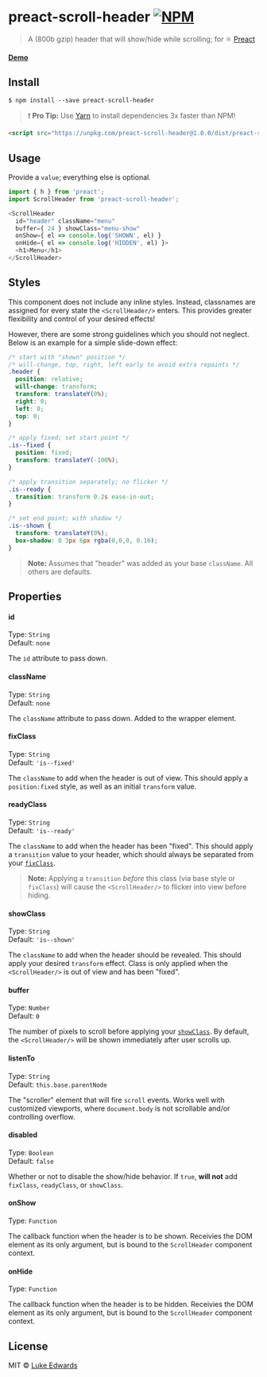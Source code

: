 # preact-scroll-header [![NPM](https://img.shields.io/npm/v/preact-scroll-header.svg)](https://www.npmjs.com/package/preact-scroll-header)

> A (800b gzip) header that will show/hide while scrolling; for :atom_symbol: [Preact](https://github.com/developit/preact)

#### [Demo](https://jsfiddle.net/lukeed/cyfjsk50/)

## Install

```
$ npm install --save preact-scroll-header
```

> :exclamation: **Pro Tip:** Use [Yarn](https://yarnpkg.com/) to install dependencies 3x faster than NPM!

```html
<script src="https://unpkg.com/preact-scroll-header@1.0.0/dist/preact-scroll-header.min.js"></script>
```

## Usage

Provide a `value`; everything else is optional.

```js
import { h } from 'preact';
import ScrollHeader from 'preact-scroll-header';

<ScrollHeader
  id="header" className="menu"
  buffer={ 24 } showClass="menu-show"
  onShow={ el => console.log('SHOWN', el) }
  onHide={ el => console.log('HIDDEN', el) }>
  <h1>Menu</h1>
</ScrollHeader>
```

## Styles

This component does not include any inline styles. Instead, classnames are assigned for every state the `<ScrollHeader/>` enters. This provides greater flexibility and control of your desired effects! 

However, there are some strong guidelines which you should not neglect. Below is an example for a simple slide-down effect:

```css
/* start with "shown" position */
/* will-change, top, right, left early to avoid extra repaints */
.header {
  position: relative;
  will-change: transform;
  transform: translateY(0%);
  right: 0;
  left: 0;
  top: 0;
}

/* apply fixed; set start point */
.is--fixed {
  position: fixed;
  transform: translateY(-100%);
}

/* apply transition separately; no flicker */
.is--ready {
  transition: transform 0.2s ease-in-out;
}

/* set end point; with shadow */
.is--shown {
  transform: translateY(0%);
  box-shadow: 0 3px 6px rgba(0,0,0, 0.16);
}
```

> **Note:** Assumes that "header" was added as your base `className`. All others are defaults.


## Properties

#### id
Type: `String`<br>
Default: `none`

The `id` attribute to pass down.

#### className
Type: `String`<br>
Default: `none`

The `className` attribute to pass down. Added to the wrapper element.

#### fixClass
Type: `String`<br>
Default: `'is--fixed'`

The `className` to add when the header is out of view. This should apply a `position:fixed` style, as well as an initial `transform` value.

#### readyClass
Type: `String`<br>
Default: `'is--ready'`

The `className` to add when the header has been "fixed". This should apply a `transition` value to your header, which should always be separated from your [`fixClass`](#fixClass).

> **Note:** Applying a `transition` _before_ this class (via base style or `fixClass`) will cause the `<ScrollHeader/>` to flicker into view before hiding.

#### showClass
Type: `String`<br>
Default: `'is--shown'`

The `className` to add when the header should be revealed. This should apply your desired `transform` effect. Class is only applied when the `<ScrollHeader/>` is out of view and has been "fixed".

#### buffer
Type: `Number`<br>
Default: `0`

The number of pixels to scroll before applying your [`showClass`](#showClass). By default, the `<ScrollHeader/>` will be shown immediately after user scrolls up.

#### listenTo
Type: `String`<br>
Default: `this.base.parentNode`

The "scroller" element that will fire `scroll` events. Works well with customized viewports, where `document.body` is not scrollable and/or controlling overflow.

#### disabled
Type: `Boolean`<br>
Default: `false`

Whether or not to disable the show/hide behavior. If `true`, **will not** add `fixClass`, `readyClass`, or `showClass`.

#### onShow
Type: `Function`

The callback function when the header is to be shown. Receivies the DOM element as its only argument, but is bound to the `ScrollHeader` component context.

#### onHide
Type: `Function`

The callback function when the header is to be hidden. Receivies the DOM element as its only argument, but is bound to the `ScrollHeader` component context.


## License

MIT © [Luke Edwards](https://lukeed.com)

